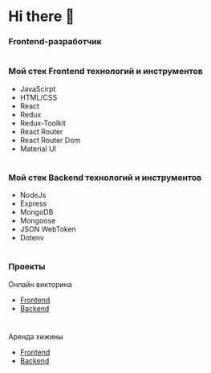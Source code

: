 # Hi there 👋

### Frontend-разработчик
#
### Мой стек Frontend технологий и инструментов

- JavaScirpt
- HTML/CSS
- React
- Redux
- Redux-Toolkit
- React Router
- React Router Dom
- Material UI

#

### Мой стек Backend технологий и инструментов

- NodeJs
- Express
- MongoDB
- Mongoose
- JSON WebToken
- Dotenv

#

### Проекты


Онлайн викторина

- [Frontend](https://github.com/MuhammadKatalov/Quize_frontend)
- [Backend](https://github.com/MuhammadKatalov/Quize_backend)

#

Аренда хижины

- [Frontend](https://github.com/MuhammadKatalov/Hotel_frontend)
- [Backend](https://github.com/MuhammadKatalov/Hotel_backend)

